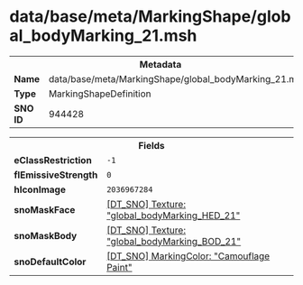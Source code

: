 <h1>data/base/meta/MarkingShape/global_bodyMarking_21.msh</h1><table><tr><th colspan="100%">Metadata</th></tr><tr><td><b>Name</b></td><td>data/base/meta/MarkingShape/global_bodyMarking_21.msh</td></tr><tr><td><b>Type</b></td><td>MarkingShapeDefinition</td></tr><tr><td><b>SNO ID</b></td><td>944428</td></tr></table>

<table><tr><th colspan="100%">Fields</th></tr><tr><td><b>eClassRestriction</b></td><td><code>-1</code></td></tr><tr><td><b>flEmissiveStrength</b></td><td><code>0</code></td></tr><tr><td><b>hIconImage</b></td><td><code>2036967284</code></td></tr><tr><td><b>snoMaskFace</b></td><td><a href="..\Texture\global_bodyMarking_HED_21.tex.md">[DT_SNO] Texture: "global_bodyMarking_HED_21"</a></td></tr><tr><td><b>snoMaskBody</b></td><td><a href="..\Texture\global_bodyMarking_BOD_21.tex.md">[DT_SNO] Texture: "global_bodyMarking_BOD_21"</a></td></tr><tr><td><b>snoDefaultColor</b></td><td><a href="..\MarkingColor\Camouflage Paint.mcl.md">[DT_SNO] MarkingColor: "Camouflage Paint"</a></td></tr></table>

